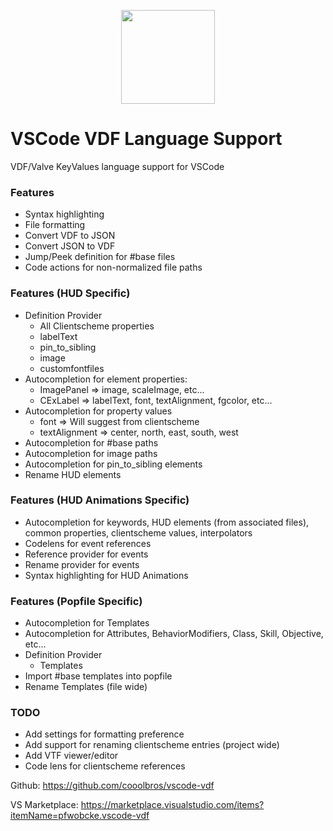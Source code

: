 <p align="center"><img src="https://raw.githubusercontent.com/cooolbros/vscode-vdf/main/icon.png" width="150"></p>

# VSCode VDF Language Support

VDF/Valve KeyValues language support for VSCode

### Features
 - Syntax highlighting
 - File formatting
 - Convert VDF to JSON
 - Convert JSON to VDF
 - Jump/Peek definition for #base files
 - Code actions for non-normalized file paths

### Features (HUD Specific)
 - Definition Provider
    - All Clientscheme properties
    - labelText
    - pin_to_sibling
    - image
    - customfontfiles
 - Autocompletion for element properties:
    - ImagePanel => image, scaleImage, etc...
    - CExLabel => labelText, font, textAlignment, fgcolor, etc...
 - Autocompletion for property values
    - font => Will suggest from clientscheme
    - textAlignment => center, north, east, south, west
 - Autocompletion for #base paths
 - Autocompletion for image paths
 - Autocompletion for pin_to_sibling elements
 - Rename HUD elements

### Features (HUD Animations Specific)
 - Autocompletion for keywords, HUD elements (from associated files), common properties, clientscheme values, interpolators
 - Codelens for event references
 - Reference provider for events
 - Rename provider for events
 - Syntax highlighting for HUD Animations

### Features (Popfile Specific)
 - Autocompletion for Templates
 - Autocompletion for Attributes, BehaviorModifiers, Class, Skill, Objective, etc...
 - Definition Provider
   - Templates
 - Import #base templates into popfile
 - Rename Templates (file wide)

### TODO
 - Add settings for formatting preference
 - Add support for renaming clientscheme entries (project wide)
 - Add VTF viewer/editor
 - Code lens for clientscheme references

Github: https://github.com/cooolbros/vscode-vdf

VS Marketplace: https://marketplace.visualstudio.com/items?itemName=pfwobcke.vscode-vdf
